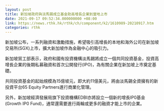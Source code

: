 ```yaml
---
layout: post
title: 新加坡政府與淡馬錫成立基金助高增長企業到當地上市
date: 2021-09-17 09:52:34.000000000 +08:00
link: https://news.rthk.hk/rthk/ch/component/k2/1610989-20210917.htm
categories: rthk
---
```


新加坡公布，一系列融資和激勵措施，希望吸引高增長的本地和海外公司在新加坡交易所(SGX)上市，擴大新加坡作為金融中心的吸引力。

新加坡貿工部表示，政府和國有投資機構淡馬錫將成立一個共同投資基金，投資高增長企業的後期私募融資和首次公開發行(IPO)，為有關企業在新加坡上市奠定基礎。

共同投資基金的起始規模為15億坡元，即大約11億美元，將由淡馬錫全資擁有的新投資平台65 Equity Partners進行商業化管理。

另外，新加坡經濟發展局旗下投資機構EDBI亦將設立一個新的增長IP0基金(Growth IP0 Fund)，通常還需要進行兩輪或更多的融資才能上市的企業。
